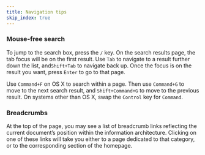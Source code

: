 ```yaml
---
title: Navigation tips
skip_index: true
---
```

### Mouse-free search

To jump to the search box, press the `/` key. On the search results page, the tab focus will be on the first result. Use `Tab` to navigate to a result further down the list, and`Shift+Tab` to navigate back up. Once the focus is on the result you want, press `Enter` to go to that page.

Use `Command+F` on OS X to search within a page. Then use `Command+G` to move to the next search result, and `Shift+Command+G` to move to the previous result. On systems other than OS X, swap the `Control` key for `Command`.

### Breadcrumbs

At the top of the page, you may see a list of breadcrumb links reflecting the current document&rsquo;s position within the information architecture. Clicking on one of these links will take you either to a page dedicated to that category, or to the corresponding section of the homepage.